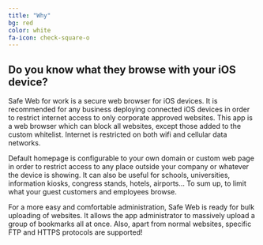 ```yaml
---
title: "Why"
bg: red
color: white
fa-icon: check-square-o
---
```


## Do you know what they browse with your iOS device?

Safe Web for work is a secure web browser for iOS devices. It is recommended for any business deploying connected iOS devices in order to restrict internet access to only corporate approved websites. This app is a web browser which can block all websites, except those added to the custom whitelist. Internet is restricted on both wifi and cellular data networks.

Default homepage is configurable to your own domain or custom web page in order to restrict access to any place outside your company or whatever the device is showing. It can also be useful for schools, universities, information kiosks, congress stands, hotels, airports… To sum up, to limit what your guest customers and employees browse.

For a more easy and comfortable administration, Safe Web is ready for bulk uploading of websites. It allows the app administrator to massively upload a group of bookmarks all at once. Also, apart from normal websites, specific FTP and HTTPS protocols are supported! 
